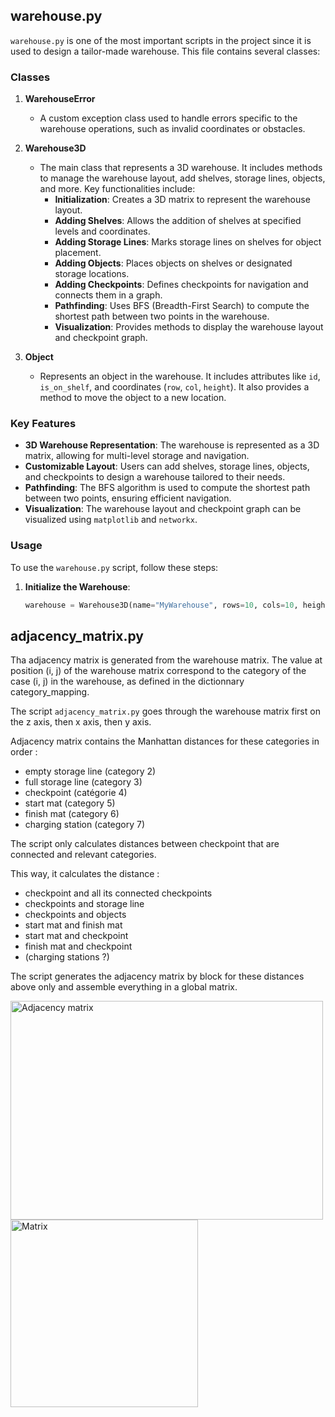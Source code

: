 ## warehouse.py

`warehouse.py` is one of the most important scripts in the project since it is used to design a tailor-made warehouse. This file contains several classes:

### Classes

1. **WarehouseError**
   - A custom exception class used to handle errors specific to the warehouse operations, such as invalid coordinates or obstacles.

2. **Warehouse3D**
   - The main class that represents a 3D warehouse. It includes methods to manage the warehouse layout, add shelves, storage lines, objects, and more. Key functionalities include:
     - **Initialization**: Creates a 3D matrix to represent the warehouse layout.
     - **Adding Shelves**: Allows the addition of shelves at specified levels and coordinates.
     - **Adding Storage Lines**: Marks storage lines on shelves for object placement.
     - **Adding Objects**: Places objects on shelves or designated storage locations.
     - **Adding Checkpoints**: Defines checkpoints for navigation and connects them in a graph.
     - **Pathfinding**: Uses BFS (Breadth-First Search) to compute the shortest path between two points in the warehouse.
     - **Visualization**: Provides methods to display the warehouse layout and checkpoint graph.

3. **Object**
   - Represents an object in the warehouse. It includes attributes like `id`, `is_on_shelf`, and coordinates (`row`, `col`, `height`). It also provides a method to move the object to a new location.

### Key Features

- **3D Warehouse Representation**: The warehouse is represented as a 3D matrix, allowing for multi-level storage and navigation.
- **Customizable Layout**: Users can add shelves, storage lines, objects, and checkpoints to design a warehouse tailored to their needs.
- **Pathfinding**: The BFS algorithm is used to compute the shortest path between two points, ensuring efficient navigation.
- **Visualization**: The warehouse layout and checkpoint graph can be visualized using `matplotlib` and `networkx`.

### Usage

To use the `warehouse.py` script, follow these steps:

1. **Initialize the Warehouse**:
   ```python
   warehouse = Warehouse3D(name="MyWarehouse", rows=10, cols=10, height=3, mat_capacity=100)


## adjacency_matrix.py

Tha adjacency matrix is generated from the warehouse matrix. The value at position (i, j) of the warehouse matrix correspond to the category of the case (i, j) in the warehouse, as defined in the dictionnary category_mapping.

The script `adjacency_matrix.py` goes through the warehouse matrix first on the z axis, then x axis, then y axis.

Adjacency matrix contains the Manhattan distances for these categories in order : 
- empty storage line (category 2)
- full storage line (category 3)
- checkpoint (catégorie 4)
- start mat (category 5)
- finish mat (category 6)
- charging station (category 7)

The script only calculates distances between checkpoint that are connected and relevant categories.

This way, it calculates the distance : 
- checkpoint and all its connected checkpoints
- checkpoints and storage line
- checkpoints and objects
- start mat and finish mat
- start mat and checkpoint
- finish mat and checkpoint
- (charging stations ?)

The script generates the adjacency matrix by block for these distances above only and assemble everything in a global matrix.


<img src="../Data_test/adjmatrix_schema.png" alt="Adjacency matrix" width="500" height="350">
<img src="../Data_test/U_warehouse.png" alt="Matrix" width="300" height="300">

